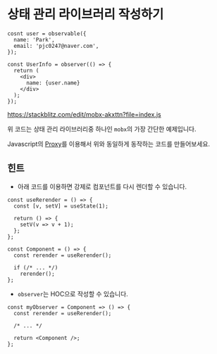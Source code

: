 상태 관리 라이브러리 작성하기
====

```tsx
cosnt user = observable({
  name: 'Park',
  email: 'pjc0247@naver.com',
});

const UserInfo = observer(() => {
  return (
    <div>
      name: {user.name}
    </div>
  );
});
```
https://stackblitz.com/edit/mobx-akxttn?file=index.js


위 코드는 상태 관리 라이브러리중 하나인 `mobx`의 가장 간단한 예제입니다.<br />

Javascript의 [Proxy](https://developer.mozilla.org/ko/docs/Web/JavaScript/Reference/Global_Objects/Proxy)를 이용해서 위와 동일하게 동작하는 코드를 만들어보세요.

힌트
----
* 아래 코드를 이용하면 강제로 컴포넌트를 다시 렌더할 수 있습니다.

```tsx
const useRerender = () => {
  const [v, setV] = useState(1);
  
  return () => {
    setV(v => v + 1);
  };
};

const Component = () => {
  const rerender = useRerender();
  
  if (/* ... */)
    rerender();
};
```

* `observer`는 HOC으로 작성할 수 있습니다.

```tsx
const myObserver = Component => () => {
  const rerender = useRerender();
  
  /* ... */

  return <Component />;
};
```
